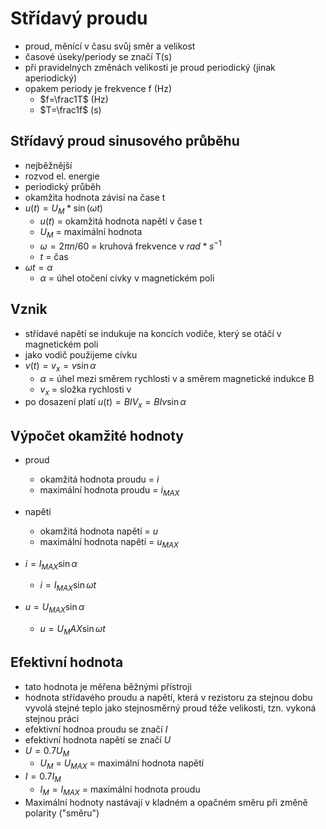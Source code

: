 # Střídavý proudu
- proud, měnící v času svůj směr a velikost
- časové úseky/periody se značí T(s)
- při pravidelných změnách velikosti je proud periodický (jinak aperiodický)
- opakem periody je frekvence f (Hz)
	- $f=\frac1T$ (Hz)
	- $T=\frac1f$ (s)
## Střídavý proud sinusového průběhu
- nejběžnější
- rozvod el. energie
- periodický průběh
- okamžita hodnota závisí na čase t
- $u(t) = U_M*\sin(\omega t)$
	- $u(t)$ = okamžitá hodnota napětí v čase t
	- $U_M$ = maximální hodnota
	- $\omega = 2\pi n/60$ = kruhová frekvence v $rad * s^{-1}$
	- $t$ = čas
- $\omega t = \alpha$
	- $\alpha$ = úhel otočení cívky v magnetickém poli
## Vznik
- střídavé napětí se indukuje na koncích vodiče, který se otáčí v magnetickém poli
- jako vodič použijeme cívku
- $v(t) = v_x = v \sin\alpha$ 
	- $\alpha$ = úhel mezi směrem rychlosti v a směrem magnetické indukce B
	- $v_x$ = složka rychlosti v
- po dosazení platí $u(t) = B I V_x = B I v\sin\alpha$
## Výpočet okamžité hodnoty
- proud
	- okamžitá hodnota proudu = $i$
	- maximální hodnota proudu = $i_{MAX}$
- napětí
	- okamžitá hodnota napětí = $u$
	- maximální hodnota napětí = $u_{MAX}$

- $i = I_{MAX}\sin\alpha$
	- $i = I_{MAX}\sin\omega t$
- $u = U_{MAX}\sin\alpha$
	- $u = U_MAX\sin\omega t$
## Efektivní hodnota
- tato hodnota je měřena běžnými přístroji
- hodnota střídavého proudu a napětí, která v rezistoru za stejnou dobu vyvolá stejné teplo jako stejnosměrný proud téže velikosti, tzn. vykoná stejnou práci
- efektivní hodnoa proudu se značí $I$
- efektivní hodnota napětí se značí $U$
- $U=0.7 U_M$
	- $U_M$ = $U_{MAX}$ = maximální hodnota napětí
- $I=0.7I_M$
	- $I_M = I_{MAX}$ = maximální hodnota proudu
- Maximální hodnoty nastávají v kladném a opačném směru při změně polarity ("směru")